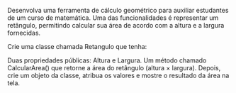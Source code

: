 Desenvolva uma ferramenta de cálculo geométrico para auxiliar estudantes de um curso de matemática. Uma das funcionalidades é representar um retângulo, permitindo calcular sua área de acordo com a altura e a largura fornecidas.

Crie uma classe chamada Retangulo que tenha:

Duas propriedades públicas: Altura e Largura.
Um método chamado CalcularArea() que retorne a área do retângulo (altura × largura).
Depois, crie um objeto da classe, atribua os valores e mostre o resultado da área na tela.
